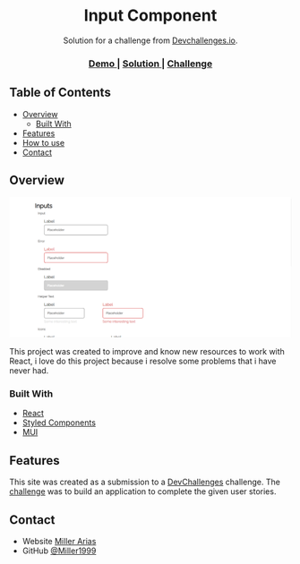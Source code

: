 <!-- Please update value in the {}  -->

<h1 align="center">Input Component</h1>

<div align="center">
   Solution for a challenge from  <a href="http://devchallenges.io" target="_blank">Devchallenges.io</a>.
</div>

<div align="center">
  <h3>
    <a href="https://input-component-lyart.vercel.app/">
      Demo
    </a>
    <span> | </span>
    <a href="https://input-component-lyart.vercel.app/">
      Solution
    </a>
    <span> | </span>
    <a href="https://devchallenges.io/challenges/ohgVTyJCbm5OZyTB2gNY">
      Challenge
    </a>
  </h3>
</div>

<!-- TABLE OF CONTENTS -->

## Table of Contents

- [Overview](#overview)
  - [Built With](#built-with)
- [Features](#features)
- [How to use](#how-to-use)
- [Contact](#contact)

<!-- OVERVIEW -->

## Overview

![screenshot](https://github.com/Miller1999/InputComponent/blob/main/imagen_2023-07-09_235119865.png)

This project was created to improve and know new resources to work with React, i love do this project because i resolve some problems that i have never had.

### Built With

<!-- This section should list any major frameworks that you built your project using. Here are a few examples.-->

- [React](https://mui.com/material-ui/getting-started/)
- [Styled Components](https://styled-components.com/docs)
- [MUI](https://mui.com/material-ui/getting-started/)

## Features

<!-- List the features of your application or follow the template. Don't share the figma file here :) -->

This site was created as a submission to a [DevChallenges](https://devchallenges.io/challenges) challenge. The [challenge](https://devchallenges.io/challenges/ohgVTyJCbm5OZyTB2gNY) was to build an application to complete the given user stories.


## Contact

- Website [Miller Arias](https://portafolio-miller-arias.vercel.app)
- GitHub [@Miller1999](https://github.com/Miller1999/)
